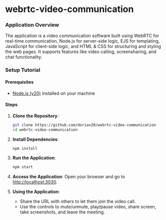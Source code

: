 # webrtc-video-communication

### Application Overview

The application is a video communication software built using WebRTC for real-time communication, Node.js for
server-side logic, EJS for templating, JavaScript for client-side logic, and HTML & CSS for structuring and styling the
web pages. It supports features like video calling, screensharing, and chat functionality.

### Setup Tutorial

#### Prerequisites

- [Node.js (v20)](https://nodejs.org/dist/latest-v20.x/) installed on your machine

#### Steps

1. **Clone the Repository**:
   ```sh
   git clone https://github.com/doriav20/webrtc-video-communication
   cd webrtc-video-communication
   ```

2. **Install Dependencies**:
   ```sh
   npm install
   ```

3. **Run the Application**:
   ```sh
   npm start
   ```

4. **Access the Application**:
   Open your browser and go to [http://localhost:3030](http://localhost:3030).

5. **Using the Application**:
    - Share the URL with others to let them join the video call.
    - Use the controls to mute/unmute, play/pause video, share screen, take screenshots, and leave the meeting.
